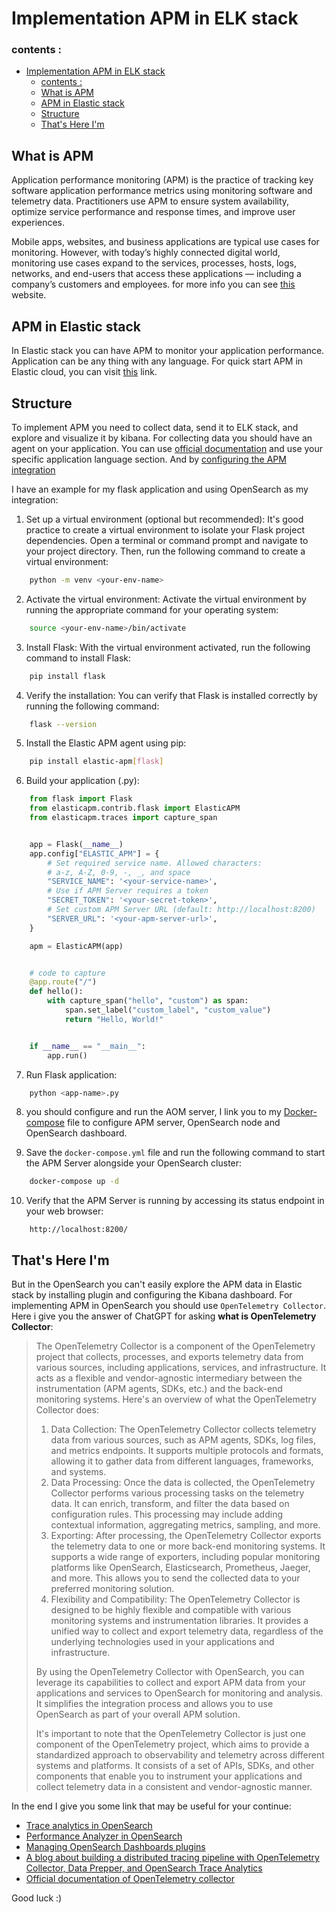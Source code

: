 # Implementation APM in ELK stack 

### contents :

- [Implementation APM in ELK stack](#implementation-apm-in-elk-stack)
    - [contents :](#contents-)
  - [What is APM](#what-is-apm)
  - [APM in Elastic stack](#apm-in-elastic-stack)
  - [Structure](#structure)
  - [That's Here I'm](#thats-here-im)

## What is APM

Application performance monitoring (APM) is the practice of tracking key software application performance metrics using monitoring software and telemetry data. Practitioners use APM to ensure system availability, optimize service performance and response times, and improve user experiences.

Mobile apps, websites, and business applications are typical use cases for monitoring. However, with today’s highly connected digital world, monitoring use cases expand to the services, processes, hosts, logs, networks, and end-users that access these applications — including a company’s customers and employees.
for more info you can see [this](https://www.dynatrace.com/news/blog/what-is-apm-2/) website.

## APM in Elastic stack

In Elastic stack you can have APM to monitor your application performance. Application can be any thing with any language. For quick start APM in Elastic cloud, you can visit [this](https://www.elastic.co/guide/en/apm/guide/current/apm-quick-start.html) link.

## Structure

To implement APM you need to collect data, send it to ELK stack, and explore and visualize it by kibana. For collecting data you should have an agent on your application. You can use [official documentation](https://www.elastic.co/guide/en/apm/guide/current/apm-quick-start.html#add-apm-integration-agents)  and use your specific application language section. And by [configuring the APM integration ](https://www.elastic.co/guide/en/apm/guide/current/apm-quick-start.html#add-apm-integration) 

I have an example for my flask application and using OpenSearch as my integration: 

1. Set up a virtual environment (optional but recommended): It's good practice to create a virtual environment to isolate your Flask project dependencies. Open a terminal or command prompt and navigate to your project directory. Then, run the following command to create a virtual environment:
```bash
    python -m venv <your-env-name>
```

2. Activate the virtual environment: Activate the virtual environment by running the appropriate command for your operating system:
```bash
    source <your-env-name>/bin/activate
```

3.  Install Flask: With the virtual environment activated, run the following command to install Flask:
```bash
    pip install flask
```

4.  Verify the installation: You can verify that Flask is installed correctly by running the following command:
```bash
    flask --version
```

5. Install the Elastic APM agent using pip: 
```bash
    pip install elastic-apm[flask]
```

6. Build your application (.py): 
```python
    from flask import Flask
    from elasticapm.contrib.flask import ElasticAPM
    from elasticapm.traces import capture_span


    app = Flask(__name__)
    app.config["ELASTIC_APM"] = {
        # Set required service name. Allowed characters:
        # a-z, A-Z, 0-9, -, _, and space
        "SERVICE_NAME": '<your-service-name>',
        # Use if APM Server requires a token
        "SECRET_TOKEN": '<your-secret-token>',
        # Set custom APM Server URL (default: http://localhost:8200)
        "SERVER_URL": '<your-apm-server-url>',
    }

    apm = ElasticAPM(app)


    # code to capture
    @app.route("/")
    def hello():
        with capture_span("hello", "custom") as span:
            span.set_label("custom_label", "custom_value")
            return "Hello, World!"


    if __name__ == "__main__":
        app.run()
```

7. Run Flask application:
```bash
    python <app-name>.py
```

8. you should configure and run the AOM server, I link you to my [Docker-compose](./docker-compose.yml) file to configure APM server, OpenSearch node and OpenSearch dashboard.

9.  Save the `docker-compose.yml` file and run the following command to start the APM Server alongside your OpenSearch cluster:
```bash 
    docker-compose up -d
```

10. Verify that the APM Server is running by accessing its status endpoint in your web browser:
```
    http://localhost:8200/
```


## That's Here I'm

But in the OpenSearch you can't easily explore the APM data in Elastic stack by installing plugin and configuring the Kibana dashboard.
For implementing APM in OpenSearch you should use `OpenTelemetry Collector`. Here i give you the answer of ChatGPT for asking **what is  OpenTelemetry Collector**: 

>    The OpenTelemetry Collector is a component of the OpenTelemetry project that collects, processes, and exports telemetry data from various sources, including applications, services, and infrastructure. It acts as a flexible and vendor-agnostic intermediary between the instrumentation (APM agents, SDKs, etc.) and the back-end monitoring systems.
>    Here's an overview of what the OpenTelemetry Collector does:
>1. Data Collection: The OpenTelemetry Collector collects telemetry data from various sources, such as APM agents, SDKs, log files, and metrics endpoints. It supports multiple protocols and formats, allowing it to gather data from different languages, frameworks, and systems.
>2. Data Processing: Once the data is collected, the OpenTelemetry Collector performs various processing tasks on the telemetry data. It can enrich, transform, and filter the data based on configuration rules. This processing may include adding contextual information, aggregating metrics, sampling, and more.
>3. Exporting: After processing, the OpenTelemetry Collector exports the telemetry data to one or more back-end monitoring systems. It supports a wide range of exporters, including popular monitoring platforms like OpenSearch, Elasticsearch, Prometheus, Jaeger, and more. This allows you to send the collected data to your preferred monitoring solution.
>4. Flexibility and Compatibility: The OpenTelemetry Collector is designed to be highly flexible and compatible with various monitoring systems and instrumentation libraries. It provides a unified way to collect and export telemetry data, regardless of the underlying technologies used in your applications and infrastructure.
>
>
>By using the OpenTelemetry Collector with OpenSearch, you can leverage its capabilities to collect and export APM data from your applications and services to OpenSearch for monitoring and analysis. It simplifies the integration process and allows you to use OpenSearch as part of your overall APM solution.
>
>It's important to note that the OpenTelemetry Collector is just one component of the OpenTelemetry project, which aims to provide a standardized approach to observability and telemetry across different systems and platforms. It consists of a set of APIs, SDKs, and other components that enable you to instrument your applications and collect telemetry data in a consistent and vendor-agnostic manner.

In the end I give you some link that may be useful for your continue: 

- [Trace analytics in OpenSearch](https://opensearch.org/docs/latest/data-prepper/common-use-cases/trace-analytics/)
- [Performance Analyzer in OpenSearch](https://opensearch.org/docs/latest/monitoring-your-cluster/pa/index/)
- [Managing OpenSearch Dashboards plugins](https://opensearch.org/docs/latest/install-and-configure/install-dashboards/plugins/)
- [A blog about building a distributed tracing pipeline with OpenTelemetry Collector, Data Prepper, and OpenSearch Trace Analytics](https://opensearch.org/blog/distributed-tracing-pipeline-with-opentelemetry/)
- [Official documentation of OpenTelemetry collector](https://opentelemetry.io/docs/collector/)

Good luck :)

